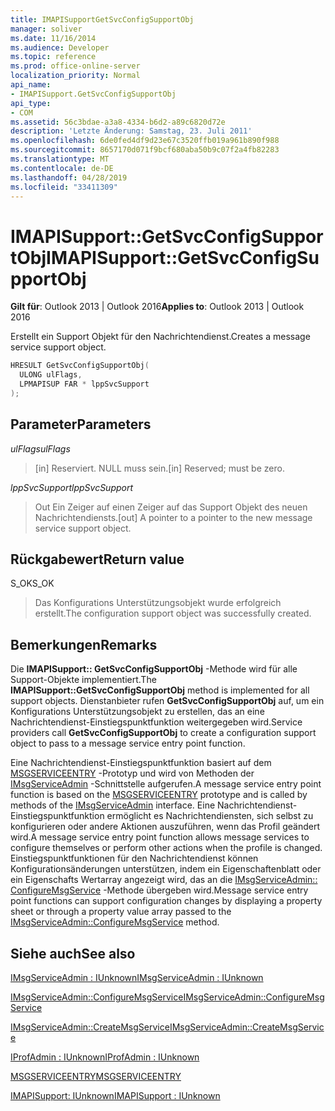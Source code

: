 ```yaml
---
title: IMAPISupportGetSvcConfigSupportObj
manager: soliver
ms.date: 11/16/2014
ms.audience: Developer
ms.topic: reference
ms.prod: office-online-server
localization_priority: Normal
api_name:
- IMAPISupport.GetSvcConfigSupportObj
api_type:
- COM
ms.assetid: 56c3bdae-a3a8-4334-b6d2-a89c6820d72e
description: 'Letzte Änderung: Samstag, 23. Juli 2011'
ms.openlocfilehash: 6de0fed4df9d23e67c3520ffb019a961b890f988
ms.sourcegitcommit: 8657170d071f9bcf680aba50b9c07f2a4fb82283
ms.translationtype: MT
ms.contentlocale: de-DE
ms.lasthandoff: 04/28/2019
ms.locfileid: "33411309"
---
```

# <a name="imapisupportgetsvcconfigsupportobj"></a><span data-ttu-id="357f7-103">IMAPISupport::GetSvcConfigSupportObj</span><span class="sxs-lookup"><span data-stu-id="357f7-103">IMAPISupport::GetSvcConfigSupportObj</span></span>

  
  
<span data-ttu-id="357f7-104">**Gilt für**: Outlook 2013 | Outlook 2016</span><span class="sxs-lookup"><span data-stu-id="357f7-104">**Applies to**: Outlook 2013 | Outlook 2016</span></span> 
  
<span data-ttu-id="357f7-105">Erstellt ein Support Objekt für den Nachrichtendienst.</span><span class="sxs-lookup"><span data-stu-id="357f7-105">Creates a message service support object.</span></span>
  
```cpp
HRESULT GetSvcConfigSupportObj(
  ULONG ulFlags,
  LPMAPISUP FAR * lppSvcSupport
);
```

## <a name="parameters"></a><span data-ttu-id="357f7-106">Parameter</span><span class="sxs-lookup"><span data-stu-id="357f7-106">Parameters</span></span>

 <span data-ttu-id="357f7-107">_ulFlags_</span><span class="sxs-lookup"><span data-stu-id="357f7-107">_ulFlags_</span></span>
  
> <span data-ttu-id="357f7-108">[in] Reserviert. NULL muss sein.</span><span class="sxs-lookup"><span data-stu-id="357f7-108">[in] Reserved; must be zero.</span></span>
    
 <span data-ttu-id="357f7-109">_lppSvcSupport_</span><span class="sxs-lookup"><span data-stu-id="357f7-109">_lppSvcSupport_</span></span>
  
> <span data-ttu-id="357f7-110">Out Ein Zeiger auf einen Zeiger auf das Support Objekt des neuen Nachrichtendiensts.</span><span class="sxs-lookup"><span data-stu-id="357f7-110">[out] A pointer to a pointer to the new message service support object.</span></span>
    
## <a name="return-value"></a><span data-ttu-id="357f7-111">Rückgabewert</span><span class="sxs-lookup"><span data-stu-id="357f7-111">Return value</span></span>

<span data-ttu-id="357f7-112">S_OK</span><span class="sxs-lookup"><span data-stu-id="357f7-112">S_OK</span></span> 
  
> <span data-ttu-id="357f7-113">Das Konfigurations Unterstützungsobjekt wurde erfolgreich erstellt.</span><span class="sxs-lookup"><span data-stu-id="357f7-113">The configuration support object was successfully created.</span></span>
    
## <a name="remarks"></a><span data-ttu-id="357f7-114">Bemerkungen</span><span class="sxs-lookup"><span data-stu-id="357f7-114">Remarks</span></span>

<span data-ttu-id="357f7-115">Die **IMAPISupport:: GetSvcConfigSupportObj** -Methode wird für alle Support-Objekte implementiert.</span><span class="sxs-lookup"><span data-stu-id="357f7-115">The **IMAPISupport::GetSvcConfigSupportObj** method is implemented for all support objects.</span></span> <span data-ttu-id="357f7-116">Dienstanbieter rufen **GetSvcConfigSupportObj** auf, um ein Konfigurations Unterstützungsobjekt zu erstellen, das an eine Nachrichtendienst-Einstiegspunktfunktion weitergegeben wird.</span><span class="sxs-lookup"><span data-stu-id="357f7-116">Service providers call **GetSvcConfigSupportObj** to create a configuration support object to pass to a message service entry point function.</span></span> 
  
<span data-ttu-id="357f7-117">Eine Nachrichtendienst-Einstiegspunktfunktion basiert auf dem [MSGSERVICEENTRY](msgserviceentry.md) -Prototyp und wird von Methoden der [IMsgServiceAdmin](imsgserviceadminiunknown.md) -Schnittstelle aufgerufen.</span><span class="sxs-lookup"><span data-stu-id="357f7-117">A message service entry point function is based on the [MSGSERVICEENTRY](msgserviceentry.md) prototype and is called by methods of the [IMsgServiceAdmin](imsgserviceadminiunknown.md) interface.</span></span> <span data-ttu-id="357f7-118">Eine Nachrichtendienst-Einstiegspunktfunktion ermöglicht es Nachrichtendiensten, sich selbst zu konfigurieren oder andere Aktionen auszuführen, wenn das Profil geändert wird.</span><span class="sxs-lookup"><span data-stu-id="357f7-118">A message service entry point function allows message services to configure themselves or perform other actions when the profile is changed.</span></span> <span data-ttu-id="357f7-119">Einstiegspunktfunktionen für den Nachrichtendienst können Konfigurationsänderungen unterstützen, indem ein Eigenschaftenblatt oder ein Eigenschafts Wertarray angezeigt wird, das an die [IMsgServiceAdmin:: ConfigureMsgService](imsgserviceadmin-configuremsgservice.md) -Methode übergeben wird.</span><span class="sxs-lookup"><span data-stu-id="357f7-119">Message service entry point functions can support configuration changes by displaying a property sheet or through a property value array passed to the [IMsgServiceAdmin::ConfigureMsgService](imsgserviceadmin-configuremsgservice.md) method.</span></span> 
  
## <a name="see-also"></a><span data-ttu-id="357f7-120">Siehe auch</span><span class="sxs-lookup"><span data-stu-id="357f7-120">See also</span></span>



[<span data-ttu-id="357f7-121">IMsgServiceAdmin : IUnknown</span><span class="sxs-lookup"><span data-stu-id="357f7-121">IMsgServiceAdmin : IUnknown</span></span>](imsgserviceadminiunknown.md)
  
[<span data-ttu-id="357f7-122">IMsgServiceAdmin::ConfigureMsgService</span><span class="sxs-lookup"><span data-stu-id="357f7-122">IMsgServiceAdmin::ConfigureMsgService</span></span>](imsgserviceadmin-configuremsgservice.md)
  
[<span data-ttu-id="357f7-123">IMsgServiceAdmin::CreateMsgService</span><span class="sxs-lookup"><span data-stu-id="357f7-123">IMsgServiceAdmin::CreateMsgService</span></span>](imsgserviceadmin-createmsgservice.md)
  
[<span data-ttu-id="357f7-124">IProfAdmin : IUnknown</span><span class="sxs-lookup"><span data-stu-id="357f7-124">IProfAdmin : IUnknown</span></span>](iprofadminiunknown.md)
  
[<span data-ttu-id="357f7-125">MSGSERVICEENTRY</span><span class="sxs-lookup"><span data-stu-id="357f7-125">MSGSERVICEENTRY</span></span>](msgserviceentry.md)
  
[<span data-ttu-id="357f7-126">IMAPISupport: IUnknown</span><span class="sxs-lookup"><span data-stu-id="357f7-126">IMAPISupport : IUnknown</span></span>](imapisupportiunknown.md)

